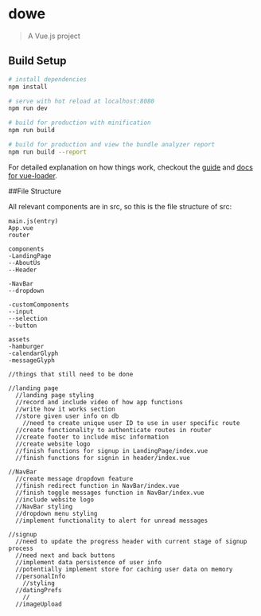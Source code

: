 # dowe

> A Vue.js project

## Build Setup

``` bash
# install dependencies
npm install

# serve with hot reload at localhost:8080
npm run dev

# build for production with minification
npm run build

# build for production and view the bundle analyzer report
npm run build --report
```

For detailed explanation on how things work, checkout the [guide](http://vuejs-templates.github.io/webpack/) and [docs for vue-loader](http://vuejs.github.io/vue-loader).

##File Structure

All relevant components are in src, so this is the file structure of src:
```
main.js(entry)
App.vue
router

components
-LandingPage
--AboutUs
--Header

-NavBar
--dropdown

-customComponents
--input
--selection
--button

assets
-hamburger
-calendarGlyph
-messageGlyph
```

```
//things that still need to be done

//landing page
  //landing page styling
  //record and include video of how app functions
  //write how it works section
  //store given user info on db
    //need to create unique user ID to use in user specific route
  //create functionality to authenticate routes in router
  //create footer to include misc information
  //create website logo
  //finish functions for signup in LandingPage/index.vue
  //finish functions for signin in header/index.vue

//NavBar
  //create message dropdown feature
  //finish redirect function in NavBar/index.vue
  //finish toggle messages function in NavBar/index.vue
  //include website logo
  //NavBar styling
  //dropdown menu styling
  //implement functionality to alert for unread messages

//signup
  //need to update the progress header with current stage of signup process
  //need next and back buttons
  //implement data persistence of user info
  //potentially implement store for caching user data on memory
  //personalInfo
    //styling
  //datingPrefs
    //
  //imageUpload
    


```